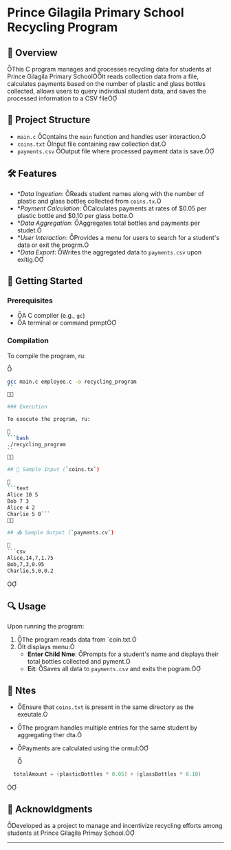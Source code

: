 # Prince Gilagila Primary School Recycling Program

## 📄 Overview

This C program manages and processes recycling data for students at Prince Gilagila Primary SchoolIt reads collection data from a file, calculates payments based on the number of plastic and glass bottles collected, allows users to query individual student data, and saves the processed information to a CSV file

## 📁 Project Structure

- `main.c` Contains the `main` function and handles user interaction.
- `coins.txt` Input file containing raw collection dat.
- `payments.csv` Output file where processed payment data is save.

## 🛠️ Features

- \*_Data Ingestion_: Reads student names along with the number of plastic and glass bottles collected from `coins.tx`.
- \*_Payment Calculation_: Calculates payments at rates of $0.05 per plastic bottle and $0.10 per glass botte.
- \*_Data Aggregation_: Aggregates total bottles and payments per studet.
- \*_User Interaction_: Provides a menu for users to search for a student's data or exit the progrm.
- \*_Data Export_: Writes the aggregated data to `payments.csv` upon exitig.

## 🚀 Getting Started

### Prerequisites

- A C compiler (e.g., `gc`)
- A terminal or command prmpt

### Compilation

To compile the program, ru:



````bash
gcc main.c employee.c -o recycling_program
``


### Execution

To execute the program, ru:


```bash
./recycling_program
``


## 🧪 Sample Input (`coins.tx`)


```text
Alice 10 5
Bob 7 3
Alice 4 2
Charlie 5 0```


## 📤 Sample Output (`payments.cv`)


```csv
Alice,14,7,1.75
Bob,7,3,0.95
Charlie,5,0,0.2
````



## 🔍 Usage

Upon running the program:

1. The program reads data from `coin.txt.
2. It displays menu:
   - **Enter Child Nme**: Prompts for a student's name and displays their total bottles collected and pyment.
   - **Eit**: Saves all data to `payments.csv` and exits the pogram.

## 📌 Ntes

- Ensure that `coins.txt` is present in the same directory as the exeutale.
- The program handles multiple entries for the same student by aggregating ther dta.
- Payments are calculated using the ormul:

  

```c
  totalAmount = (plasticBottles * 0.05) + (glassBottles * 0.10)
```



## 🙏 Acknowldgments

Developed as a project to manage and incentivize recycling efforts among students at Prince Gilagila Primay School.

---
